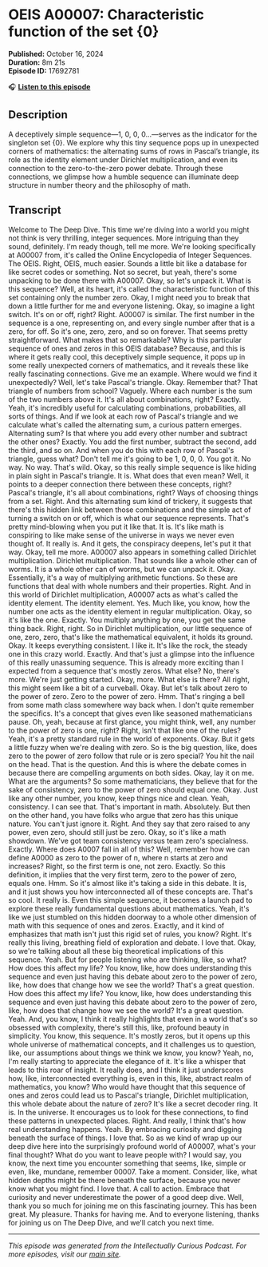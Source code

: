 # OEIS A00007: Characteristic function of the set {0}

**Published:** October 16, 2024  
**Duration:** 8m 21s  
**Episode ID:** 17692781

🎧 **[Listen to this episode](https://intellectuallycurious.buzzsprout.com/2529712/episodes/17692781-oeis-a00007-characteristic-function-of-the-set-{0})**

## Description

A deceptively simple sequence—1, 0, 0, 0...—serves as the indicator for the singleton set {0}. We explore why this tiny sequence pops up in unexpected corners of mathematics: the alternating sums of rows in Pascal’s triangle, its role as the identity element under Dirichlet multiplication, and even its connection to the zero-to-the-zero power debate. Through these connections, we glimpse how a humble sequence can illuminate deep structure in number theory and the philosophy of math.

## Transcript

Welcome to The Deep Dive. This time we're diving into a world you might not think is very thrilling, integer sequences. More intriguing than they sound, definitely. I'm ready though, tell me more. We're looking specifically at A00007 from, it's called the Online Encyclopedia of Integer Sequences. The OEIS. Right, OEIS, much easier. Sounds a little bit like a database for like secret codes or something. Not so secret, but yeah, there's some unpacking to be done there with A00007. Okay, so let's unpack it. What is this sequence? Well, at its heart, it's called the characteristic function of this set containing only the number zero. Okay, I might need you to break that down a little further for me and everyone listening. Okay, so imagine a light switch. It's on or off, right? Right. A00007 is similar. The first number in the sequence is a one, representing on, and every single number after that is a zero, for off. So it's one, zero, zero, and so on forever. That seems pretty straightforward. What makes that so remarkable? Why is this particular sequence of ones and zeros in this OEIS database? Because, and this is where it gets really cool, this deceptively simple sequence, it pops up in some really unexpected corners of mathematics, and it reveals these like really fascinating connections. Give me an example. Where would we find it unexpectedly? Well, let's take Pascal's triangle. Okay. Remember that? That triangle of numbers from school? Vaguely. Where each number is the sum of the two numbers above it. It's all about combinations, right? Exactly. Yeah, it's incredibly useful for calculating combinations, probabilities, all sorts of things. And if we look at each row of Pascal's triangle and we calculate what's called the alternating sum, a curious pattern emerges. Alternating sum? Is that where you add every other number and subtract the other ones? Exactly. You add the first number, subtract the second, add the third, and so on. And when you do this with each row of Pascal's triangle, guess what? Don't tell me it's going to be 1, 0, 0, 0. You got it. No way. No way. That's wild. Okay, so this really simple sequence is like hiding in plain sight in Pascal's triangle. It is. What does that even mean? Well, it points to a deeper connection there between these concepts, right? Pascal's triangle, it's all about combinations, right? Ways of choosing things from a set. Right. And this alternating sum kind of trickery, it suggests that there's this hidden link between those combinations and the simple act of turning a switch on or off, which is what our sequence represents. That's pretty mind-blowing when you put it like that. It is. It's like math is conspiring to like make sense of the universe in ways we never even thought of. It really is. And it gets, the conspiracy deepens, let's put it that way. Okay, tell me more. A00007 also appears in something called Dirichlet multiplication. Dirichlet multiplication. That sounds like a whole other can of worms. It is a whole other can of worms, but we can unpack it. Okay. Essentially, it's a way of multiplying arithmetic functions. So these are functions that deal with whole numbers and their properties. Right. And in this world of Dirichlet multiplication, A00007 acts as what's called the identity element. The identity element. Yes. Much like, you know, how the number one acts as the identity element in regular multiplication. Okay, so it's like the one. Exactly. You multiply anything by one, you get the same thing back. Right, right. So in Dirichlet multiplication, our little sequence of one, zero, zero, that's like the mathematical equivalent, it holds its ground. Okay. It keeps everything consistent. I like it. It's like the rock, the steady one in this crazy world. Exactly. And that's just a glimpse into the influence of this really unassuming sequence. This is already more exciting than I expected from a sequence that's mostly zeros. What else? No, there's more. We're just getting started. Okay, more. What else is there? All right, this might seem like a bit of a curveball. Okay. But let's talk about zero to the power of zero. Zero to the power of zero. Hmm. That's ringing a bell from some math class somewhere way back when. I don't quite remember the specifics. It's a concept that gives even like seasoned mathematicians pause. Oh, yeah, because at first glance, you might think, well, any number to the power of zero is one, right? Right, isn't that like one of the rules? Yeah, it's a pretty standard rule in the world of exponents. Okay. But it gets a little fuzzy when we're dealing with zero. So is the big question, like, does zero to the power of zero follow that rule or is zero special? You hit the nail on the head. That is the question. And this is where the debate comes in because there are compelling arguments on both sides. Okay, lay it on me. What are the arguments? So some mathematicians, they believe that for the sake of consistency, zero to the power of zero should equal one. Okay. Just like any other number, you know, keep things nice and clean. Yeah, consistency. I can see that. That's important in math. Absolutely. But then on the other hand, you have folks who argue that zero has this unique nature. You can't just ignore it. Right. And they say that zero raised to any power, even zero, should still just be zero. Okay, so it's like a math showdown. We've got team consistency versus team zero's specialness. Exactly. Where does A0007 fall in all of this? Well, remember how we can define A0000 as zero to the power of n, where n starts at zero and increases? Right, so the first term is one, not zero. Exactly. So this definition, it implies that the very first term, zero to the power of zero, equals one. Hmm. So it's almost like it's taking a side in this debate. It is, and it just shows you how interconnected all of these concepts are. That's so cool. It really is. Even this simple sequence, it becomes a launch pad to explore these really fundamental questions about mathematics. Yeah, it's like we just stumbled on this hidden doorway to a whole other dimension of math with this sequence of ones and zeros. Exactly, and it kind of emphasizes that math isn't just this rigid set of rules, you know? Right. It's really this living, breathing field of exploration and debate. I love that. Okay, so we're talking about all these big theoretical implications of this sequence. Yeah. But for people listening who are thinking, like, so what? How does this affect my life? You know, like, how does understanding this sequence and even just having this debate about zero to the power of zero, like, how does that change how we see the world? That's a great question. How does this affect my life? You know, like, how does understanding this sequence and even just having this debate about zero to the power of zero, like, how does that change how we see the world? It's a great question. Yeah. And, you know, I think it really highlights that even in a world that's so obsessed with complexity, there's still this, like, profound beauty in simplicity. You know, this sequence. It's mostly zeros, but it opens up this whole universe of mathematical concepts, and it challenges us to question, like, our assumptions about things we think we know, you know? Yeah, no, I'm really starting to appreciate the elegance of it. It's like a whisper that leads to this roar of insight. It really does, and I think it just underscores how, like, interconnected everything is, even in this, like, abstract realm of mathematics, you know? Who would have thought that this sequence of ones and zeros could lead us to Pascal's triangle, Dirichlet multiplication, this whole debate about the nature of zero? It's like a secret decoder ring. It is. In the universe. It encourages us to look for these connections, to find these patterns in unexpected places. Right. And really, I think that's how real understanding happens. Yeah. By embracing curiosity and digging beneath the surface of things. I love that. So as we kind of wrap up our deep dive here into the surprisingly profound world of A00007, what's your final thought? What do you want to leave people with? I would say, you know, the next time you encounter something that seems, like, simple or even, like, mundane, remember 00007. Take a moment. Consider, like, what hidden depths might be there beneath the surface, because you never know what you might find. I love that. A call to action. Embrace that curiosity and never underestimate the power of a good deep dive. Well, thank you so much for joining me on this fascinating journey. This has been great. My pleasure. Thanks for having me. And to everyone listening, thanks for joining us on The Deep Dive, and we'll catch you next time.

---
*This episode was generated from the Intellectually Curious Podcast. For more episodes, visit our [main site](https://intellectuallycurious.buzzsprout.com).*
